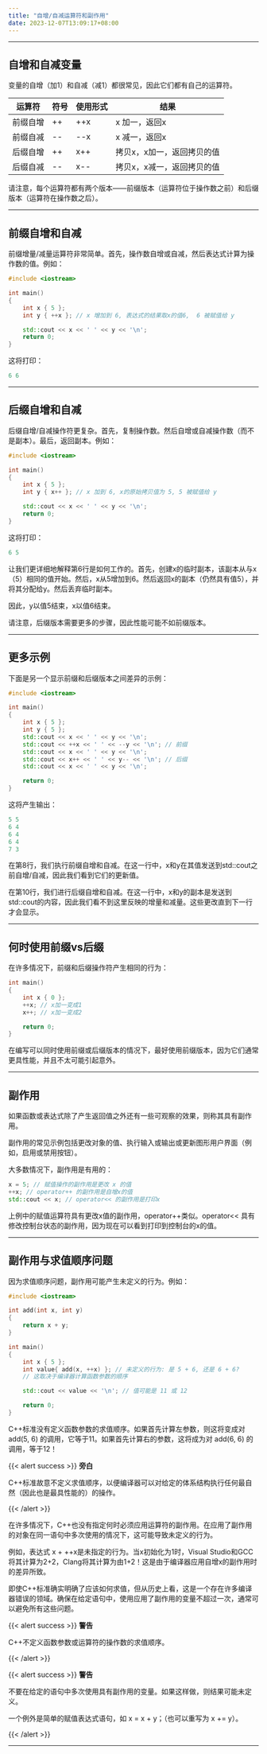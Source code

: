 ```yaml
---
title: "自增/自减运算符和副作用"
date: 2023-12-07T13:09:17+08:00
---
```


***
## 自增和自减变量

变量的自增（加1）和自减（减1）都很常见，因此它们都有自己的运算符。

| 运算符 |  符号  |  使用形式 |  结果 |
|  ----  | ----  | ----  | ----  |
| 前缀自增 | ++ | ++x | x 加一，返回x |
| 前缀自减 | -- | --x | x 减一，返回x |
| 后缀自增 | ++ | x++ | 拷贝x，x加一，返回拷贝的值 |
| 后缀自减 | -- | x-- | 拷贝x，x减一，返回拷贝的值 |

请注意，每个运算符都有两个版本——前缀版本（运算符位于操作数之前）和后缀版本（运算符在操作数之后）。

***
## 前缀自增和自减

前缀增量/减量运算符非常简单。首先，操作数自增或自减，然后表达式计算为操作数的值。例如：

```C++
#include <iostream>

int main()
{
    int x { 5 };
    int y { ++x }; // x 增加到 6, 表达式的结果取x的值6,  6 被赋值给 y

    std::cout << x << ' ' << y << '\n';
    return 0;
}
```

这将打印：

```C++
6 6
```

***
## 后缀自增和自减

后缀自增/自减操作符更复杂。首先，复制操作数。然后自增或自减操作数（而不是副本）。最后，返回副本。例如：

```C++
#include <iostream>

int main()
{
    int x { 5 };
    int y { x++ }; // x 加到 6, x的原始拷贝值为 5, 5 被赋值给 y

    std::cout << x << ' ' << y << '\n';
    return 0;
}
```

这将打印：

```C++
6 5
```

让我们更详细地解释第6行是如何工作的。首先，创建x的临时副本，该副本从与x（5）相同的值开始。然后，x从5增加到6。然后返回x的副本（仍然具有值5），并将其分配给y。然后丢弃临时副本。

因此，y以值5结束，x以值6结束。

请注意，后缀版本需要更多的步骤，因此性能可能不如前缀版本。

***
## 更多示例

下面是另一个显示前缀和后缀版本之间差异的示例：

```C++
#include <iostream>

int main()
{
    int x { 5 };
    int y { 5 };
    std::cout << x << ' ' << y << '\n';
    std::cout << ++x << ' ' << --y << '\n'; // 前缀
    std::cout << x << ' ' << y << '\n';
    std::cout << x++ << ' ' << y-- << '\n'; // 后缀
    std::cout << x << ' ' << y << '\n';

    return 0;
}
```

这将产生输出：

```C++
5 5
6 4
6 4
6 4
7 3
```

在第8行，我们执行前缀自增和自减。在这一行中，x和y在其值发送到std::cout之前自增/自减，因此我们看到它们的更新值。

在第10行，我们进行后缀自增和自减。在这一行中，x和y的副本是发送到std::cout的内容，因此我们看不到这里反映的增量和减量。这些更改直到下一行才会显示。

***
## 何时使用前缀vs后缀

在许多情况下，前缀和后缀操作符产生相同的行为：

```C++
int main()
{
    int x { 0 };
    ++x; // x加一变成1
    x++; // x加一变成2

    return 0;
}
```

在编写可以同时使用前缀或后缀版本的情况下，最好使用前缀版本，因为它们通常更具性能，并且不太可能引起意外。

***
## 副作用

如果函数或表达式除了产生返回值之外还有一些可观察的效果，则称其具有副作用。

副作用的常见示例包括更改对象的值、执行输入或输出或更新图形用户界面（例如，启用或禁用按钮）。

大多数情况下，副作用是有用的：

```C++
x = 5; // 赋值操作的副作用是更改 x 的值
++x; // operator++ 的副作用是自增x的值
std::cout << x; // operator<< 的副作用是打印x
```

上例中的赋值运算符具有更改x值的副作用，operator++类似。operator<< 具有修改控制台状态的副作用，因为现在可以看到打印到控制台的x的值。

***
## 副作用与求值顺序问题

因为求值顺序问题，副作用可能产生未定义的行为。例如：

```C++
#include <iostream>

int add(int x, int y)
{
    return x + y;
}

int main()
{
    int x { 5 };
    int value{ add(x, ++x) }; // 未定义的行为: 是 5 + 6, 还是 6 + 6?
    // 这取决于编译器计算函数参数的顺序

    std::cout << value << '\n'; // 值可能是 11 或 12

    return 0;
}
```

C++标准没有定义函数参数的求值顺序。如果首先计算左参数，则这将变成对 add(5, 6) 的调用，它等于11。如果首先计算右的参数，这将成为对 add(6, 6) 的调用，等于12！

{{< alert success >}}
**旁白**

C++标准故意不定义求值顺序，以便编译器可以对给定的体系结构执行任何最自然（因此也是最具性能的）的操作。

{{< /alert >}}

在许多情况下，C++也没有指定何时必须应用运算符的副作用。在应用了副作用的对象在同一语句中多次使用的情况下，这可能导致未定义的行为。

例如，表达式 x + ++x是未指定的行为。当x初始化为1时，Visual Studio和GCC将其计算为2+2，Clang将其计算为由1+2！这是由于编译器应用自增x的副作用时的差异所致。

即使C++标准确实明确了应该如何求值，但从历史上看，这是一个存在许多编译器错误的领域。确保在给定语句中，使用应用了副作用的变量不超过一次，通常可以避免所有这些问题。

{{< alert success >}}
**警告**

C++不定义函数参数或运算符的操作数的求值顺序。

{{< /alert >}}

{{< alert success >}}
**警告**

不要在给定的语句中多次使用具有副作用的变量。如果这样做，则结果可能未定义。

一个例外是简单的赋值表达式语句，如 x = x + y；（也可以重写为 x += y）。

{{< /alert >}}

***
